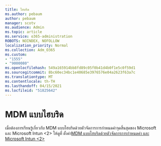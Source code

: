 ```yaml
---
title: ไฮบริด
ms.author: pebaum
author: pebaum
manager: scotv
ms.audience: Admin
ms.topic: article
ms.service: o365-administration
ROBOTS: NOINDEX, NOFOLLOW
localization_priority: Normal
ms.collection: Adm_O365
ms.custom:
- "1555"
- "9000080"
ms.openlocfilehash: 549a165914bb8fd89c05f0b41d4b0f1e5c0f59d1
ms.sourcegitcommit: 8bc60ec34bc1e40685e3976576e04a2623f63a7c
ms.translationtype: MT
ms.contentlocale: th-TH
ms.lasthandoff: 04/15/2021
ms.locfileid: "51825642"
---
```

# <a name="hybrid-mdm"></a>MDM แบบไฮบริด

เมื่อต้องการเรียนรู้เกี่ยวกับ MDM แบบไฮบริดด้วยตัวจัดการการกําหนดค่าจุดสิ้นสุดของ Microsoft และ Microsoft Intun <2> ให้ดูที่ ตั้งค่า[MDM แบบไฮบริดด้วยตัวจัดการการกําหนดค่า และ Microsoft Intun <2>](https://docs.microsoft.com/configmgr/mdm/deploy-use/setup-hybrid-mdm)